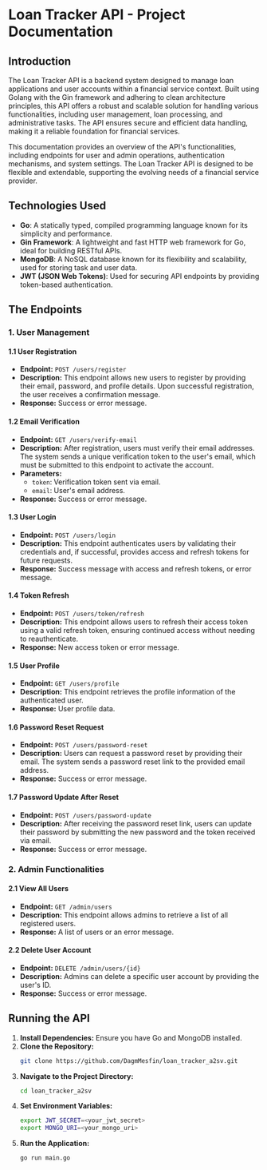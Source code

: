 # Loan Tracker API - Project Documentation

## Introduction

The Loan Tracker API is a backend system designed to manage loan applications and user accounts within a financial service context. Built using Golang with the Gin framework and adhering to clean architecture principles, this API offers a robust and scalable solution for handling various functionalities, including user management, loan processing, and administrative tasks. The API ensures secure and efficient data handling, making it a reliable foundation for financial services.

This documentation provides an overview of the API's functionalities, including endpoints for user and admin operations, authentication mechanisms, and system settings. The Loan Tracker API is designed to be flexible and extendable, supporting the evolving needs of a financial service provider.

## Technologies Used

- **Go**: A statically typed, compiled programming language known for its simplicity and performance.
- **Gin Framework**: A lightweight and fast HTTP web framework for Go, ideal for building RESTful APIs.
- **MongoDB**: A NoSQL database known for its flexibility and scalability, used for storing task and user data.
- **JWT (JSON Web Tokens)**: Used for securing API endpoints by providing token-based authentication.

## The Endpoints

### 1. User Management

#### 1.1 User Registration
- **Endpoint:** `POST /users/register`
- **Description:** This endpoint allows new users to register by providing their email, password, and profile details. Upon successful registration, the user receives a confirmation message.
- **Response:** Success or error message.

#### 1.2 Email Verification
- **Endpoint:** `GET /users/verify-email`
- **Description:** After registration, users must verify their email addresses. The system sends a unique verification token to the user's email, which must be submitted to this endpoint to activate the account.
- **Parameters:**
  - `token`: Verification token sent via email.
  - `email`: User's email address.
- **Response:** Success or error message.

#### 1.3 User Login
- **Endpoint:** `POST /users/login`
- **Description:** This endpoint authenticates users by validating their credentials and, if successful, provides access and refresh tokens for future requests.
- **Response:** Success message with access and refresh tokens, or error message.

#### 1.4 Token Refresh
- **Endpoint:** `POST /users/token/refresh`
- **Description:** This endpoint allows users to refresh their access token using a valid refresh token, ensuring continued access without needing to reauthenticate.
- **Response:** New access token or error message.

#### 1.5 User Profile
- **Endpoint:** `GET /users/profile`
- **Description:** This endpoint retrieves the profile information of the authenticated user.
- **Response:** User profile data.

#### 1.6 Password Reset Request
- **Endpoint:** `POST /users/password-reset`
- **Description:** Users can request a password reset by providing their email. The system sends a password reset link to the provided email address.
- **Response:** Success or error message.

#### 1.7 Password Update After Reset
- **Endpoint:** `POST /users/password-update`
- **Description:** After receiving the password reset link, users can update their password by submitting the new password and the token received via email.
- **Response:** Success or error message.

### 2. Admin Functionalities

#### 2.1 View All Users
- **Endpoint:** `GET /admin/users`
- **Description:** This endpoint allows admins to retrieve a list of all registered users.
- **Response:** A list of users or an error message.

#### 2.2 Delete User Account
- **Endpoint:** `DELETE /admin/users/{id}`
- **Description:** Admins can delete a specific user account by providing the user's ID.
- **Response:** Success or error message.

## Running the API

1. **Install Dependencies:** Ensure you have Go and MongoDB installed.
2. **Clone the Repository:**
   ```bash
   git clone https://github.com/DagmMesfin/loan_tracker_a2sv.git
   ```
3. **Navigate to the Project Directory:**
   ```bash
   cd loan_tracker_a2sv
   ```
4. **Set Environment Variables:**
   ```bash
   export JWT_SECRET=<your_jwt_secret>
   export MONGO_URI=<your_mongo_uri>
   ```
5. **Run the Application:**
   ```bash
   go run main.go
   ```

